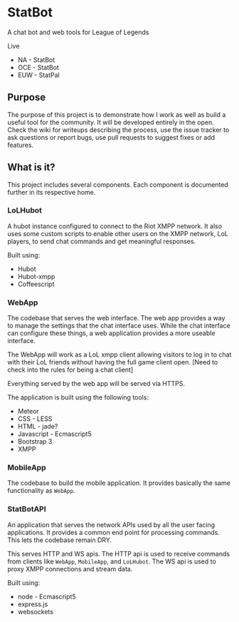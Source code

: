 # StatBot
A chat bot and web tools for League of Legends

Live

* NA - StatBot
* OCE - StatBot
* EUW - StatPal

## Purpose

The purpose of this project is to demonstrate how I work as well as build a useful tool for the community. It will be developed entirely in the open. Check the wiki for writeups describing the process, use the issue tracker to ask questions or report bugs, use pull requests to suggest fixes or add features.

## What is it?

This project includes several components. Each component is documented further in its respective home.

### LoLHubot

A hubot instance configured to connect to the Riot XMPP network. It also uses some custom scripts to enable other users on the XMPP network, LoL players, to send chat commands and get meaningful responses.

Built using: 

* Hubot
* Hubot-xmpp
* Coffeescript


### WebApp

The codebase that serves the web interface. The web app provides a way to manage the settings that the chat interface uses. While the chat interface can configure these things, a web application provides a more useable interface. 

The WebApp will work as a LoL xmpp client allowing visitors to log in to chat with their LoL friends without having the full game client open. [Need to check into the rules for being a chat client]

Everything served by the web app will be served via HTTPS.

The application is built using the following tools:

* Meteor
* CSS - LESS
* HTML - jade?
* Javascript - Ecmascript5
* Bootstrap 3
* XMPP

### MobileApp

The codebase to build the mobile application. It provides basically the same functionality as `WebApp`.

### StatBotAPI

An application that serves the network APIs used by all the user facing applications. It provides a common end point for processing commands. This lets the codebase remain DRY. 

This serves HTTP and WS apis. The HTTP api is used to receive commands from clients like `WebApp`, `MobileApp`, and `LoLHubot`.  The WS api is used to proxy XMPP connections and stream data.

Built using:

* node - Ecmascript5
* express.js
* websockets
